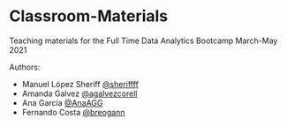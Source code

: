 # Classroom-Materials
Teaching materials for the Full Time Data Analytics Bootcamp March-May 2021

Authors:

 * Manuel López Sheriff [@sheriffff](https://github.com/sheriffff)
 * Amanda Galvez [@agalvezcorell](https://github.com/agalvezcorell)
 * Ana García [@AnaAGG](https://github.com)
 * Fernando Costa [@breogann](https://github.com/breogann)
 

